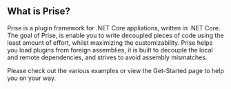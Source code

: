 ## What is Prise?

Prise is a plugin framework for .NET Core appliations, written in .NET Core.
The goal of Prise, is enable you to write decoupled pieces of code using the least amount of effort, whilst maximizing the customizability. Prise helps you load plugins from foreign assemblies, it is built to decouple the local and remote dependencies, and strives to avoid assembly mismatches.

Please check out the various examples or view the Get-Started page to help you on your way.
